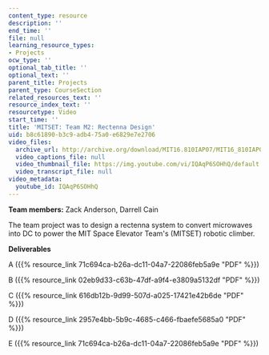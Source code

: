 ```yaml
---
content_type: resource
description: ''
end_time: ''
file: null
learning_resource_types:
- Projects
ocw_type: ''
optional_tab_title: ''
optional_text: ''
parent_title: Projects
parent_type: CourseSection
related_resources_text: ''
resource_index_text: ''
resourcetype: Video
start_time: ''
title: 'MITSET: Team M2: Rectenna Design'
uid: b8c61890-b3c9-adb4-75a0-e6829e7e2706
video_files:
  archive_url: http://archive.org/download/MIT16.810IAP07/MIT16_810IAP07team_m2_300k.mp4
  video_captions_file: null
  video_thumbnail_file: https://img.youtube.com/vi/IQAqP6SOHhQ/default.jpg
  video_transcript_file: null
video_metadata:
  youtube_id: IQAqP6SOHhQ
---
```


**Team members:** Zack Anderson, Darrell Cain

The team project was to design a rectenna system to convert microwaves into DC to power the MIT Space Elevator Team's (MITSET) robotic climber.

**Deliverables**

A ({{% resource_link 71c694ca-b26a-dc11-04a7-22086feb5a9e "PDF" %}})

B ({{% resource_link 02eb9d33-c63b-47df-a9f4-e3809a5132df "PDF" %}})

C ({{% resource_link 616db12b-9d99-507d-a025-17421e42b6de "PDF" %}})

D ({{% resource_link 2957e4bb-5b9c-4685-c466-fbaefe5685a0 "PDF" %}})

E ({{% resource_link 71c694ca-b26a-dc11-04a7-22086feb5a9e "PDF" %}})



